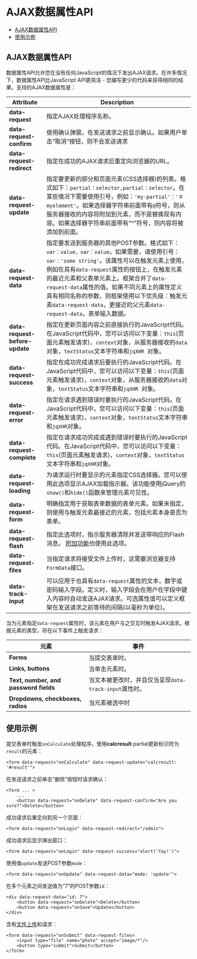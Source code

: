 # AJAX数据属性API

- [AJAX数据属性API](#data-attributes)
- [使用示例](#data-attribute-examples)

<a name="data-attributes"></a>
## AJAX数据属性API

数据属性API允许您在没有任何JavaScript的情况下发出AJAX请求。在许多情况下，数据属性API比JavaScript API更简洁 - 您编写更少的代码来获得相同的结果。支持的AJAX数据属性是：

Attribute | Description
------------- | -------------
**data-request** | 指定AJAX处理程序名称。
**data-request-confirm** | 使用确认弹窗。在发送请求之前显示确认。如果用户单击“取消”按钮，则不会发送请求
**data-request-redirect** | 指定在成功的AJAX请求后重定向浏览器的URL。
**data-request-update** | 指定要更新的部分和页面元素(CSS选择器)的列表。格式如下：`partial：selector,partial：selector`。在某些情况下需要使用引号，例如：`'my-partial'：'＃myelement'`。如果选择器字符串前面带有`@`符号，则从服务器接收的内容将附加到元素，而不是替换现有内容。如果选择器字符串前面带有“^”符号，则内容将被添加到前面。
**data-request-data** | 指定要发送到服务器的其他POST参数。格式如下：`var：value，var：value`。如果需要，请使用引号：`var：'some string'`。该属性可以在触发元素上使用，例如在具有`data-request`属性的按钮上，在触发元素的最近元素和父表单元素上。框架合并了`data-request-data`属性的值。如果不同元素上的属性定义具有相同名称的参数，则框架使用以下优先级：触发元素`data-request-data`，更接近的父元素`data-request-data`，表单输入数据。
**data-request-before-update** | 指定在更新页面内容之前直接执行的JavaScript代码。在JavaScript代码中，您可以访问以下变量：`this`(页面元素触发请求)，`context`对象，从服务器接收的`data`对象，`textStatus`文本字符串和`jqXHR `对象。
**data-request-success** | 指定在成功完成请求后要执行的JavaScript代码。在JavaScript代码中，您可以访问以下变量：`this`(页面元素触发请求)，`context`对象，从服务器接收的`data`对象，`textStatus`文本字符串和`jqXHR `对象。
**data-request-error** | 指定在请求遇到错误时要执行的JavaScript代码。在JavaScript代码中，您可以访问以下变量：`this`(页面元素触发请求)，`context`对象，`textStatus`文本字符串和`jqXHR`对象。
**data-request-complete** | 指定在请求成功完成或遇到错误时要执行的JavaScript代码。在JavaScript代码中，您可以访问以下变量：`this`(页面元素触发请求)，`context`对象，`textStatus`文本字符串和`jqXHR`对象。
**data-request-loading** | 为请求运行时要显示的元素指定CSS选择器。您可以使用此选项显示AJAX加载指示器。该功能使用jQuery的`show()`和`hide()`函数来管理元素可见性。
**data-request-form** | 明确指定用于获取表单数据的表单元素。如果未指定，则使用与触发元素最接近的元素，包括元素本身是否为表单。
**data-request-flash** | 指定此选项时，指示服务器清除并发送带响应的Flash消息。 [附加功能](../ajax/extras＃ajax-flash)也使用此选项。
**data-request-files** | 当指定请求将接受文件上传时，这需要浏览器支持`FormData`接口。
**data-track-input** | 可以应用于也具有`data-request`属性的文本，数字或密码输入字段。定义时，输入字段会在用户在字段中键入内容时自动发送AJAX请求。可选属性值可以定义框架在发送请求之前等待的间隔(以毫秒为单位)。

当为元素指定`data-request`属性时，该元素在用户与之交互时触发AJAX请求。根据元素的类型，将在以下事件上触发请求：

元素 | 事件
------------- | -------------
**Forms** | 当提交表单时。
**Links, buttons** | 当单击元素时。
**Text, number, and password fields** | 当文本被更改时，并且仅当呈现`data-track-input`属性时。
**Dropdowns, checkboxes, radios** | 当元素被选中时

<a name="data-attribute-examples"></a>
## 使用示例

提交表单时触发`onCalculate`处理程序。使用**calcresult** partial更新标识符为`result`的元素：

    <form data-request="onCalculate" data-request-update="calcresult: '#result'">

在发送请求之前单击“删除”按钮时请求确认：

    <form ... >
        ...
        <button data-request="onDelete" data-request-confirm="Are you sure?">Delete</button>

成功请求后重定向到另一个页面：

    <form data-request="onLogin" data-request-redirect="/admin">

成功请求后显示弹出窗口：

    <form data-request="onLogin" data-request-success="alert('Yay!')">

使用值`update`发送POST参数`mode`：

    <form data-request="onUpdate" data-request-data="mode: 'update'">

在多个元素之间发送值为“7”的POST参数`id`：

    <div data-request-data="id: 7">
        <button data-request="onDelete">Delete</button>
        <button data-request="onSave">Update</button>
    </div>

含有[文件上传](../services/request-input＃files)和请求：

    <form data-request="onSubmit" data-request-files>
        <input type="file" name="photo" accept="image/*"/>
        <button type="submit">Submit</button>
    </form>
